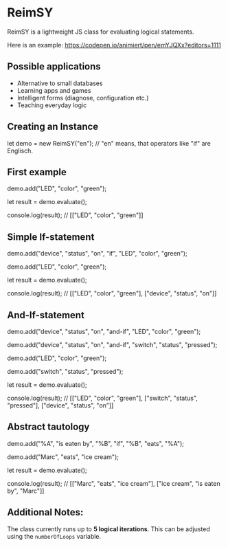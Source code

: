 # ReimSY

ReimSY is a lightweight JS class for evaluating logical statements.

Here is an example: https://codepen.io/animiert/pen/emYJQXx?editors=1111

## Possible applications

- Alternative to small databases
- Learning apps and games
- Intelligent forms (diagnose, configuration etc.)
- Teaching everyday logic

## Creating an Instance

let demo = new ReimSY("en"); // "en" means, that operators like "if" are Englisch. 

## First example

demo.add("LED", "color", "green");

let result = demo.evaluate();

console.log(result); // [["LED", "color", "green"]]

## Simple If-statement

demo.add("device", "status", "on", "if", "LED", "color", "green");

demo.add("LED", "color", "green");

let result = demo.evaluate();

console.log(result); // [["LED", "color", "green"], ["device", "status", "on"]]

## And-If-statement

demo.add("device", "status", "on", "and-if", "LED", "color", "green");

demo.add("device", "status", "on", "and-if", "switch", "status", "pressed");

demo.add("LED", "color", "green");

demo.add("switch", "status", "pressed");

let result = demo.evaluate();

console.log(result); // [["LED", "color", "green"], ["switch", "status", "pressed"], ["device", "status", "on"]]

## Abstract tautology

demo.add("%A", "is eaten by", "%B", "if", "%B", "eats", "%A");

demo.add("Marc", "eats", "ice cream");

let result = demo.evaluate();

console.log(result); // [["Marc", "eats", "ice cream"], ["ice cream", "is eaten by", "Marc"]]

## Additional Notes:

The class currently runs up to **5 logical iterations**. This can be adjusted using the `numberOfLoops` variable.
